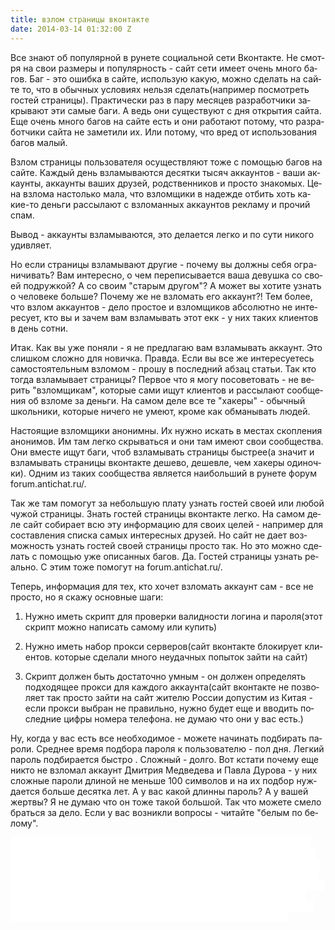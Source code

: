 ```yaml
---
title: взлом страницы вконтакте
date: 2014-03-14 01:32:00 Z
---
```


Все зна&shy;ют об по&shy;пу&shy;ляр&shy;ной в ру&shy;не&shy;те со&shy;ци&shy;аль&shy;ной се&shy;ти Вкон&shy;так&shy;те. Не смот&shy;ря на свои раз&shy;ме&shy;ры и по&shy;пу&shy;ляр&shy;ность - сайт се&shy;ти име&shy;ет очень мно&shy;го ба&shy;гов. Баг - это ошиб&shy;ка в сай&shy;те, ис&shy;поль&shy;зую ка&shy;кую, мож&shy;но сде&shy;лать на сай&shy;те то, что в обыч&shy;ных усло&shy;ви&shy;ях не&shy;льзя сде&shy;лать(на&shy;при&shy;мер по&shy;смот&shy;реть гос&shy;тей стра&shy;ни&shy;цы). Прак&shy;ти&shy;чес&shy;ки раз в па&shy;ру ме&shy;ся&shy;цев раз&shy;ра&shy;бот&shy;чи&shy;ки за&shy;кры&shy;ва&shy;ют эти са&shy;мые  ба&shy;ги. А ведь они су&shy;щест&shy;ву&shy;ют с дня от&shy;кры&shy;тия сай&shy;та. Еще очень мно&shy;го ба&shy;гов на сай&shy;те есть и они ра&shy;бо&shy;та&shy;ют по&shy;то&shy;му, что раз&shy;ра&shy;бот&shy;чи&shy;ки сай&shy;та не за&shy;ме&shy;ти&shy;ли их. Или по&shy;то&shy;му, что вред от ис&shy;поль&shy;зо&shy;ва&shy;ния ба&shy;гов ма&shy;лый.

Взлом стра&shy;ни&shy;цы поль&shy;зо&shy;ва&shy;те&shy;ля осу&shy;щест&shy;вля&shy;ют то&shy;же с по&shy;мощью ба&shy;гов на сай&shy;те. Каж&shy;дый день взла&shy;мы&shy;ва&shy;ют&shy;ся де&shy;сят&shy;ки ты&shy;сяч ак&shy;каун&shy;тов - ва&shy;ши ак&shy;каун&shy;ты, ак&shy;каун&shy;ты ва&shy;ших дру&shy;зей, родст&shy;вен&shy;ни&shy;ков и прос&shy;то зна&shy;ко&shy;мых. Це&shy;на взло&shy;ма на&shy;столь&shy;ко ма&shy;ла, что взлом&shy;щи&shy;ки в на&shy;деж&shy;де от&shy;бить хоть ка&shy;кие-то день&shy;ги рас&shy;сы&shy;ла&shy;ют с взло&shy;ман&shy;ных ак&shy;каун&shy;тов рек&shy;ла&shy;му и про&shy;чий спам.

Вы&shy;вод - ак&shy;каун&shy;ты взла&shy;мы&shy;ва&shy;ют&shy;ся, это де&shy;ла&shy;ет&shy;ся лег&shy;ко и по су&shy;ти ни&shy;ко&shy;го удив&shy;ля&shy;ет.

Но если стра&shy;ни&shy;цы взла&shy;мы&shy;ва&shy;ют дру&shy;гие - по&shy;че&shy;му вы долж&shy;ны се&shy;бя огра&shy;ни&shy;чи&shy;вать? Вам ин&shy;те&shy;рес&shy;но, о чем пе&shy;ре&shy;пи&shy;сы&shy;ва&shy;ет&shy;ся ва&shy;ша де&shy;вуш&shy;ка со сво&shy;ей по&shy;друж&shy;кой? А со сво&shy;им "ста&shy;рым дру&shy;гом"? А мо&shy;жет вы хо&shy;ти&shy;те узнать о че&shy;ло&shy;ве&shy;ке боль&shy;ше? По&shy;че&shy;му же не взло&shy;мать его ак&shy;каунт?!  Тем бо&shy;лее, что взлом ак&shy;каун&shy;тов - де&shy;ло прос&shy;тое и взлом&shy;щи&shy;ков аб&shy;со&shy;лют&shy;но не ин&shy;те&shy;ре&shy;су&shy;ет, кто вы и за&shy;чем вам взла&shy;мы&shy;вать  этот екк - у них та&shy;ких кли&shy;ен&shy;тов в день сот&shy;ни.

Итак. Как вы уже по&shy;ня&shy;ли - я не пред&shy;ла&shy;гаю вам взла&shy;мы&shy;вать ак&shy;каунт. Это слиш&shy;ком слож&shy;но для но&shy;вич&shy;ка. Прав&shy;да. Если вы все же ин&shy;те&shy;ре&shy;су&shy;е&shy;тесь са&shy;мос&shy;то&shy;я&shy;тель&shy;ным взло&shy;мом - про&shy;шу в по&shy;след&shy;ний аб&shy;зац статьи. Так кто тог&shy;да взла&shy;мы&shy;ва&shy;ет стра&shy;ни&shy;цы? Пер&shy;вое что я мо&shy;гу по&shy;со&shy;ве&shy;то&shy;вать - не ве&shy;рить "взлом&shy;щи&shy;кам", ко&shy;то&shy;рые са&shy;ми ищут кли&shy;ен&shy;тов и рас&shy;сы&shy;ла&shy;ют со&shy;об&shy;ще&shy;ния об взло&shy;ме за день&shy;ги. На са&shy;мом де&shy;ле все те "ха&shy;ке&shy;ры" - обыч&shy;ный школь&shy;ни&shy;ки, ко&shy;то&shy;рые ни&shy;че&shy;го не уме&shy;ют, кро&shy;ме как об&shy;ма&shy;ны&shy;вать лю&shy;дей.

На&shy;сто&shy;я&shy;щие взлом&shy;щи&shy;ки ано&shy;ним&shy;ны. Их нуж&shy;но ис&shy;кать в мес&shy;тах скоп&shy;ле&shy;ния ано&shy;ни&shy;мов. Им там лег&shy;ко скры&shy;вать&shy;ся и они там име&shy;ют свои со&shy;об&shy;щест&shy;ва. Они вмес&shy;те ищут ба&shy;ги, чтоб взла&shy;мы&shy;вать стра&shy;ни&shy;цы быст&shy;рее(а зна&shy;чит и взла&shy;мы&shy;вать стра&shy;ни&shy;цы вкон&shy;так&shy;те де&shy;ше&shy;во, де&shy;шев&shy;ле, чем ха&shy;ке&shy;ры оди&shy;ноч&shy;ки). Од&shy;ним из та&shy;ких со&shy;об&shy;щест&shy;ва яв&shy;ля&shy;ет&shy;ся наиболь&shy;ший в ру&shy;не&shy;те фо&shy;рум forum.antichat.ru/.

Так же там по&shy;мо&shy;гут за не&shy;боль&shy;шую пла&shy;ту узнать гос&shy;тей сво&shy;ей или лю&shy;бой чу&shy;жой стра&shy;ни&shy;цы. Знать гос&shy;тей стра&shy;ни&shy;цы вкон&shy;так&shy;те лег&shy;ко. На са&shy;мом де&shy;ле сайт со&shy;би&shy;ра&shy;ет всю эту ин&shy;фор&shy;ма&shy;цию для сво&shy;их це&shy;лей - на&shy;при&shy;мер для со&shy;став&shy;ле&shy;ния спис&shy;ка са&shy;мых ин&shy;те&shy;рес&shy;ных дру&shy;зей. Но сайт не да&shy;ет воз&shy;мож&shy;ность узнать гос&shy;тей сво&shy;ей стра&shy;ни&shy;цы прос&shy;то так. Но это мож&shy;но сде&shy;лать с по&shy;мощью уже опи&shy;сан&shy;ных ба&shy;гов. Да. Гос&shy;тей стра&shy;ни&shy;цы узнать ре&shy;аль&shy;но. С этим то&shy;же по&shy;мо&shy;гут на forum.antichat.ru/.

Те&shy;перь, ин&shy;фор&shy;ма&shy;ция для тех, кто хо&shy;чет взло&shy;мать ак&shy;каунт сам - все не прос&shy;то, но я ска&shy;жу ос&shy;нов&shy;ные ша&shy;ги:

1. Нуж&shy;но иметь скрипт для про&shy;вер&shy;ки ва&shy;лид&shy;нос&shy;ти ло&shy;ги&shy;на и па&shy;ро&shy;ля(этот скрипт мож&shy;но на&shy;пи&shy;сать са&shy;мо&shy;му или ку&shy;пить)

2. Нуж&shy;но иметь на&shy;бор прок&shy;си сер&shy;ве&shy;ров(сайт вкон&shy;так&shy;те бло&shy;ки&shy;ру&shy;ет кли&shy;ен&shy;тов. ко&shy;то&shy;рые сде&shy;ла&shy;ли мно&shy;го не&shy;удач&shy;ных по&shy;пы&shy;ток зай&shy;ти на сайт)

3. Скрипт дол&shy;жен быть до&shy;ста&shy;точ&shy;но ум&shy;ным - он дол&shy;жен опре&shy;де&shy;лять под&shy;хо&shy;дя&shy;щее прок&shy;си для каж&shy;до&shy;го ак&shy;каун&shy;та(сайт вкон&shy;так&shy;те не по&shy;зво&shy;ля&shy;ет так прос&shy;то зай&shy;ти на сайт жи&shy;те&shy;лю Рос&shy;сии до&shy;пус&shy;тим из Ки&shy;тая - если прок&shy;си вы&shy;бран не пра&shy;виль&shy;но, нуж&shy;но бу&shy;дет еще и вво&shy;дить по&shy;след&shy;ние циф&shy;ры но&shy;ме&shy;ра те&shy;ле&shy;фо&shy;на. не ду&shy;маю что они у вас есть.)

Ну, ког&shy;да у вас есть все не&shy;об&shy;хо&shy;ди&shy;мое - мо&shy;же&shy;те на&shy;чи&shy;нать под&shy;би&shy;рать па&shy;ро&shy;ли. Сред&shy;нее вре&shy;мя под&shy;бо&shy;ра па&shy;ро&shy;ля к поль&shy;зо&shy;ва&shy;те&shy;лю - пол дня. Лег&shy;кий па&shy;роль под&shy;би&shy;ра&shy;ет&shy;ся быст&shy;ро . Слож&shy;ный - дол&shy;го. Вот кста&shy;ти по&shy;че&shy;му еще ни&shy;кто не взло&shy;мал ак&shy;каунт Дмит&shy;рия Мед&shy;ве&shy;де&shy;ва и Пав&shy;ла Ду&shy;ро&shy;ва - у них слож&shy;ные па&shy;ро&shy;ли дли&shy;ной не мень&shy;ше 100 сим&shy;во&shy;лов и на их под&shy;бор нуж&shy;да&shy;ет&shy;ся боль&shy;ше де&shy;сят&shy;ка лет. А у вас ка&shy;кой длин&shy;ны па&shy;роль? А у ва&shy;шей жерт&shy;вы? Я не ду&shy;маю что он то&shy;же та&shy;кой боль&shy;шой. Так что мо&shy;же&shy;те сме&shy;ло брать&shy;ся за де&shy;ло.  Если у вас воз&shy;ник&shy;ли во&shy;про&shy;сы - чи&shy;тай&shy;те "бе&shy;лым по бе&shy;ло&shy;му".

<font color="#ffffff" style="background-color:rgb(255,255,255)">Текст со&shy;здан с не&shy;боль&shy;шой  раз&shy;вле&shy;ка&shy;тель&shy;ной целью -  про&shy;ве&shy;рить ко&shy;ли&shy;чест&shy;во ви&shy;зи&shy;тов на стра&shy;ни&shy;цу с по&shy;ис&shy;ко&shy;вых сис&shy;тем. Я ду&shy;маю, что за&shy;прос "взлом стра&shy;ни&shy;цы вкон&shy;так&shy;те" поль&shy;зу&shy;ет&shy;ся не&shy;ко&shy;то&shy;рой по&shy;пу&shy;ляр&shy;ностью.  Са&shy;ма статья - бред в чис&shy;том ви&shy;де. Я ста&shy;рал&shy;ся пи&shy;сать мень&shy;ше иди&shy;о&shy;тиз&shy;ма, но для по&shy;ка&shy;за&shy;ния "прос&shy;то&shy;ты взло&shy;ма" при&shy;шлось мес&shy;та&shy;ми об&shy;ма&shy;нуть ло&shy;ги&shy;ку. Це&shy;ле&shy;вая ауди&shy;то&shy;рия статьи(те кто не смог&shy;ли про&shy;чи&shy;тать этот текст пред&shy;по&shy;ло&shy;жи&shy;тель&shy;но) не долж&shy;на уви&shy;деть про&shy;ти&shy;во&shy;ре&shy;чий. Да и всем без&shy;раз&shy;лич&shy;но. Ме&shy;ня ин&shy;те&shy;ре&shy;су&shy;ет толь&shy;ко от&shy;чет от гугл ана&shy;ли&shy;тикс. Вот.</font>
<!--stackedit_data:
eyJoaXN0b3J5IjpbLTE1MzQ0NTE4NjhdfQ==
-->